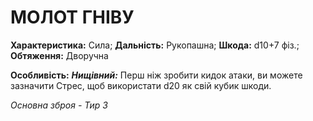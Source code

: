 ﻿# МОЛОТ ГНІВУ

**Характеристика:** Сила; **Дальність:** Рукопашна; **Шкода:** d10+7 фіз.; **Обтяження:** Дворучна

**Особливість:** ***Нищівний:*** Перш ніж зробити кидок атаки, ви можете зазначити Стрес, щоб використати d20 як свій кубик шкоди.

*Основна зброя - Тир 3*